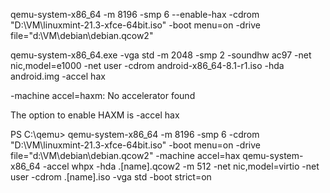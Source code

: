 qemu-system-x86_64 -m 8196 -smp 6 --enable-hax -cdrom "D:\VM\linuxmint-21.3-xfce-64bit.iso" -boot menu=on -drive file="d:\VM\debian\debian.qcow2"


qemu-system-x86_64.exe -vga std -m 2048 -smp 2 -soundhw ac97 -net nic,model=e1000 -net user -cdrom android-x86_64-8.1-r1.iso -hda android.img -accel hax

-machine accel=haxm: No accelerator found

The option to enable HAXM is -accel hax


PS C:\qemu> qemu-system-x86_64 -m 8196 -smp 6 -cdrom "D:\VM\linuxmint-21.3-xfce-64bit.iso" -boot menu=on -drive file="d:\VM\debian\debian.qcow2" -machine accel=hax
qemu-system-x86_64 -accel whpx -hda .\[name].qcow2 -m 512 -net nic,model=virtio -net user -cdrom .\[name].iso -vga std -boot strict=on